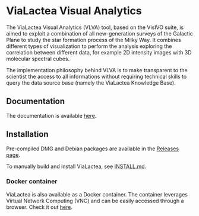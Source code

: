 # ViaLactea Visual Analytics 

The ViaLactea Visual Analytics (VLVA) tool, based on the VisIVO suite, is aimed to exploit a combination of all 
new-generation surveys of the Galactic Plane to study the star formation process of the Milky Way. 
It combines different types of visualization to perform the analysis exploring the correlation between different data, 
for example 2D intensity images with 3D molecular spectral cubes. 

The implementation philosophy behind VLVA is to make transparent to the scientist the access to all 
informations without requiring technical skills to query the data source base (namely the ViaLactea Knowledge Base).

## Documentation
The documentation is available [here](https://vlva.readthedocs.io/en/latest/).

## Installation

Pre-compiled DMG and Debian packages are available in the [Releases page](https://github.com/NEANIAS-Space/ViaLacteaVisualAnalytics/releases).

To manually build and install ViaLactea, see [INSTALL.md](https://github.com/NEANIAS-Space/ViaLacteaVisualAnalytics/blob/master/INSTALL.md).

### Docker container

ViaLactea is also available as a Docker container. The container leverages Virtual Network Computing (VNC) and can be easily accessed through a browser.
Check it out [here](https://vlva.readthedocs.io/en/latest/install.html#docker-container).
